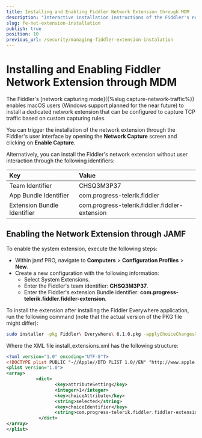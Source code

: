 ```yaml
---
title: Installing and Enabling Fiddler Network Extension through MDM
description: "Interactive installation instructions of the Fiddler's network extension."
slug: fe-net-extension-installation
publish: true
position: 10
previous_url: /security/managing-fiddler-extension-instalation
---
```


# Installing and Enabling Fiddler Network Extension through MDM

The Fiddler's [network capturing mode]({%slug capture-network-traffic%}) enables macOS users (Windows support planned for the near future) to install a dedicated network extension that can be configured to capture TCP traffic based on custom capturing rules.

You can trigger the installation of the network extension through the Fiddler's user interface by opening the **Network Capture** screen and clicking on **Enable Capture**.

Alternatively, you can install the Fiddler's network extension without user interaction through the following identifiers:


| Key      | Value 
|:-----------------|:----------------
| Team Identifier | CHSQ3M3P37
| App Bundle Identifier | com.progress-telerik.fiddler
| Extension Bundle Identifier | com.progress-telerik.fiddler.fiddler-extension

## Enabling the Network Extension through JAMF

To enable the system extension, execute the following steps:

- Within jamf PRO, navigate to **Computers** > **Configuration Profiles** > **New**.
- Create a new configuration with the following information:
    * Select System Extensions.
    * Enter the Fiddler's team identifier: **CHSQ3M3P37**.
    * Enter the Fiddler's extension Bundle identifier: **com.progress-telerik.fiddler.fiddler-extension**.

To install the extension after installing the Fiddler Everywhere application, run the following command (note that the actual version of the PKG file might differ):
```sh
sudo installer -pkg Fiddler\ Everywhere\ 6.1.0.pkg -applyChoiceChangesXML install_extensions.xml -target /
```

Where the XML file install_extensions.xml has the following structure:
```XML
<?xml version="1.0" encoding="UTF-8"?>
<!DOCTYPE plist PUBLIC "-//Apple//DTD PLIST 1.0//EN" "http://www.apple.com/DTDs/PropertyList-1.0.dtd">
<plist version="1.0">
<array>
           <dict>
                  <key>attributeSetting</key>
                  <integer>1</integer>
                  <key>choiceAttribute</key>
                  <string>selected</string>
                  <key>choiceIdentifier</key>
                  <string>com.progress-telerik.fiddler.fiddler-extension.systemextension.pkg</string>
            </dict>
</array>
</plist>
```
